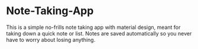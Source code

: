 # Note-Taking-App
This is a simple no-frills note taking app with material design, meant for taking down a quick note or list. Notes are saved automatically so you never have to worry about losing anything.
